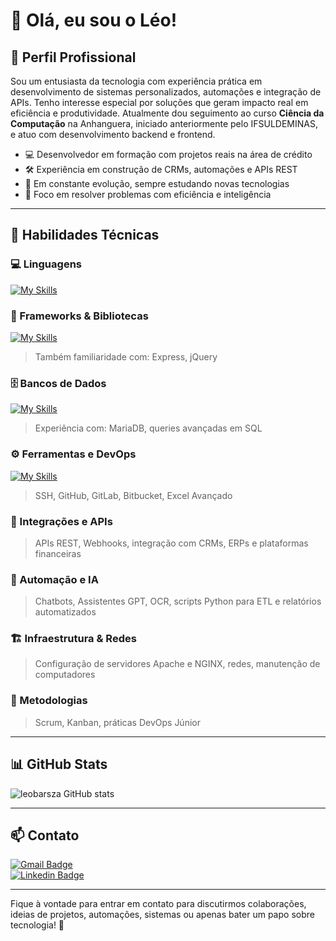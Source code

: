 # 👋 Olá, eu sou o Léo!

## 💼 Perfil Profissional

Sou um entusiasta da tecnologia com experiência prática em desenvolvimento de sistemas personalizados, automações e integração de APIs. Tenho interesse especial por soluções que geram impacto real em eficiência e produtividade. Atualmente dou seguimento ao curso **Ciência da Computação** na Anhanguera, iniciado anteriormente pelo IFSULDEMINAS, e atuo com desenvolvimento backend e frontend.

- 💻 Desenvolvedor em formação com projetos reais na área de crédito
- 🛠️ Experiência em construção de CRMs, automações e APIs REST
- 🌱 Em constante evolução, sempre estudando novas tecnologias
- 🎯 Foco em resolver problemas com eficiência e inteligência

---

## 🚀 Habilidades Técnicas

### 💻 Linguagens  
[![My Skills](https://skillicons.dev/icons?i=php,javascript,typescript,python,sql,cs,cpp)](https://skillicons.dev)

### 🧰 Frameworks & Bibliotecas  
[![My Skills](https://skillicons.dev/icons?i=laravel,vue,nodejs)](https://skillicons.dev)  
> Também familiaridade com: Express, jQuery

### 🗄️ Bancos de Dados  
[![My Skills](https://skillicons.dev/icons?i=mysql,postgres)](https://skillicons.dev)  
> Experiência com: MariaDB, queries avançadas em SQL

### ⚙️ Ferramentas e DevOps  
[![My Skills](https://skillicons.dev/icons?i=git,docker,linux,vscode)](https://skillicons.dev)  
> SSH, GitHub, GitLab, Bitbucket, Excel Avançado

### 🔗 Integrações e APIs  
> APIs REST, Webhooks, integração com CRMs, ERPs e plataformas financeiras

### 🤖 Automação e IA  
> Chatbots, Assistentes GPT, OCR, scripts Python para ETL e relatórios automatizados

### 🏗️ Infraestrutura & Redes  
> Configuração de servidores Apache e NGINX, redes, manutenção de computadores

### 🧠 Metodologias  
> Scrum, Kanban, práticas DevOps Júnior

---

## 📊 GitHub Stats

![leobarsza GitHub stats](https://github-readme-stats.vercel.app/api?username=leobarsza&show_icons=true&theme=dark&count_private=true)

---

## 📫 Contato

[![Gmail Badge](https://img.shields.io/badge/-leonardobarsza@gmail.com-006bed?style=flat-square&logo=Gmail&logoColor=white)](mailto:leonardobarsza@gmail.com)  
[![Linkedin Badge](https://img.shields.io/badge/-leonardosouzab-blue?style=flat-square&logo=Linkedin&logoColor=white&link=https://www.linkedin.com/in/leonardosouzab/)](https://www.linkedin.com/in/leonardosouzab/)

---

Fique à vontade para entrar em contato para discutirmos colaborações, ideias de projetos, automações, sistemas ou apenas bater um papo sobre tecnologia! 🚀
